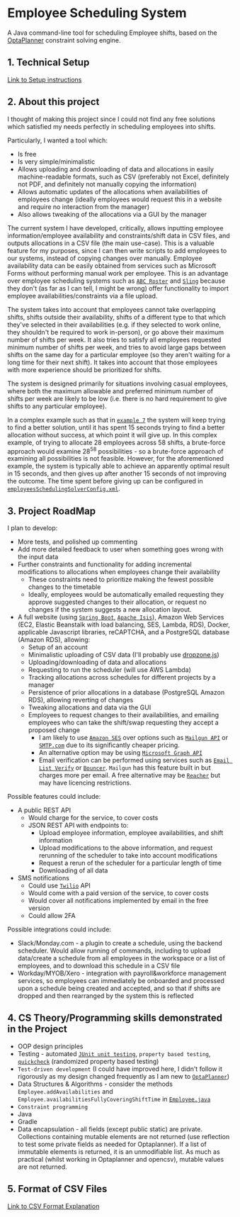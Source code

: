 # Employee Scheduling System

A Java command-line tool for scheduling Employee shifts, based on the [OptaPlanner](https://www.optaplanner.org/) constraint solving engine.

## 1. Technical Setup

[Link to Setup instructions](TECHNICAL.md)

## 2. About this project

I thought of making this project since I could not find any free solutions which satisfied my needs perfectly in scheduling employees into shifts.

Particularly, I wanted a tool which:
* Is free
* Is very simple/minimalistic
* Allows uploading and downloading of data and allocations in easily machine-readable formats, such as CSV (preferably not Excel, definitely not PDF, and definitely not manually copying the information)
* Allows automatic updates of the allocations when availabilities of employees change (ideally employees would request this in a website and require no interaction from the manager)
* Also allows tweaking of the allocations via a GUI by the manager

The current system I have developed, critically, allows inputting employee information/employee availability and constraints/shift data in CSV files, and outputs allocations in a CSV file (the main use-case). This is a valuable feature for my purposes, since I can then write scripts to add employees to our systems, instead of copying changes over manually. Employee availability data can be easily obtained from services such as Microsoft Forms without performing manual work per employee. This is an advantage over employee scheduling systems such as [`ABC Roster`](https://www.abc-roster.com/) and [`Sling`](https://getsling.com/) because they don't (as far as I can tell, I might be wrong) offer functionality to import employee availabilities/constraints via a file upload.

The system takes into account that employees cannot take overlapping shifts, shifts outside their availability, shifts of a different type to that which they've selected in their availabilities (e.g. if they selected to work online, they shouldn't be required to work in-person), or go above their maximum number of shifts per week. It also tries to satisfy all employees requested minimum number of shifts per week, and tries to avoid large gaps between shifts on the same day for a particular employee (so they aren't waiting for a long time for their next shift). It takes into account that those employees with more experience should be prioritized for shifts.

The system is designed primarily for situations involving casual employees, where both the maximum allowable and preferred minimum number of shifts per week are likely to be low (i.e. there is no hard requirement to give shifts to any particular employee).

In a complex example such as that in [`example 7`](CSVs_command_line/example7_complex_example) the system will keep trying to find a better solution, until it has spent 15 seconds trying to find a better allocation without success, at which point it will give up. In this complex example, of trying to allocate 28 employees across 58 shifts, a brute-force approach would examine 28<sup>58</sup> possibilities - so a brute-force approach of examining all possibilities is not feasible. However, for the aforementioned example, the system is typically able to achieve an apparently optimal result in 15 seconds, and then gives up after another 15 seconds of not improving the outcome. The time spent before giving up can be configured in [`employeesSchedulingSolverConfig.xml`](src/main/resources/employeesSchedulingSolverConfig.xml).

## 3. Project RoadMap

I plan to develop:
* More tests, and polished up commenting
* Add more detailed feedback to user when something goes wrong with the input data
* Further constraints and functionality for adding incremental modifications to allocations when employees change their availability
    * These constraints need to prioritize making the fewest possible changes to the timetable
    * Ideally, employees would be automatically emailed requesting they approve suggested changes to their allocation, or request no changes if the system suggests a new allocation layout.
* A full website (using [`Spring Boot`](https://spring.io/projects/spring-boot), [`Apache Isis`](http://isis.apache.org/)), Amazon Web Services (EC2, Elastic Beanstalk with load balancing, SES, Lambda, RDS), Docker, applicable Javascript libraries, reCAPTCHA, and a PostgreSQL database (Amazon RDS), allowing:
    * Setup of an account
    * Minimalistic uploading of CSV data (I'll probably use [dropzone.js](https://www.dropzonejs.com/))
    * Uploading/downloading of data and allocations
    * Requesting to run the scheduler (will use AWS Lambda)
    * Tracking allocations across schedules for different projects by a manager
    * Persistence of prior allocations in a database (PostgreSQL Amazon RDS), allowing reverting of changes
    * Tweaking allocations and data via the GUI
    * Employees to request changes to their availabilities, and emailing employees who can take the shift/swap requesting they accept a proposed change
        * I am likely to use [`Amazon SES`](https://aws.amazon.com/ses/pricing/) over options such as [`Mailgun API`](https://documentation.mailgun.com/en/latest/api_reference.html) or [`SMTP.com`](smtp.com) due to its significantly cheaper pricing.
        * An alternative option may be using [`Microsoft Graph API`](https://docs.microsoft.com/en-us/graph/outlook-mail-concept-overview)
        * Email verification can be performed using services such as [`Email List Verify`](https://www.emaillistverify.com/) or [`Bouncer`](https://www.usebouncer.com/). `Mailgun` has this feature built in but charges more per email. A free alternative may be [`Reacher`](https://help.reacher.email/self-host-guide) but may have licencing restrictions.

Possible features could include:
* A public REST API
    * Would charge for the service, to cover costs
    * JSON REST API with endpoints to:
        * Upload employee information, employee availabilities, and shift information
        * Upload modifications to the above information, and request rerunning of the scheduler to take into account modifications
        * Request a rerun of the scheduler for a particular length of time
        * Downloading of all data
* SMS notifications
    * Could use [`Twilio`](https://www.twilio.com/sms) API
    * Would come with a paid version of the service, to cover costs
    * Would cover all notifications implemented by email in the free version
    * Could allow 2FA

Possible integrations could include:
* Slack/Monday.com - a plugin to create a schedule, using the backend scheduler. Would allow running of commands, including to upload data/create a schedule from all employees in the workspace or a list of employees, and to download this schedule in a CSV file
* Workday/MYOB/Xero - integration with payroll&workforce management services, so employees can immediately be onboarded and processed upon a schedule being created and accepted, and so that if shifts are dropped and then rearranged by the system this is reflected

## 4. CS Theory/Programming skills demonstrated in the Project

* OOP design principles
* Testing - automated [`JUnit unit testing`](https://junit.org/junit5/), `property based testing`, [`quickcheck`](https://github.com/pholser/junit-quickcheck) (randomized property based testing)
* `Test-driven development` (I could have improved here, I didn't follow it rigorously as my design changed frequently as I am new to [`OptaPlanner`](https://www.optaplanner.org/))
* Data Structures & Algorithms - consider the methods `Employee.addAvailabilities` and `Employee.availabilitiesFullyCoveringShiftTime` in [`Employee.java`](src/main/java/com/roster123/employeescheduler/domain/Employee.java)
* `Constraint programming`
* Java
* Gradle
* Data encapsulation - all fields (except public static) are private. Collections containing mutable elements are not returned (use reflection to test some private fields as needed for Optaplanner). If a list of immutable elements is returned, it is an unmodifiable list. As much as practical (whilst working in Optaplanner and opencsv), mutable values are not returned.

## 5. Format of CSV Files

[Link to CSV Format Explanation](CSV_FORMAT.md)